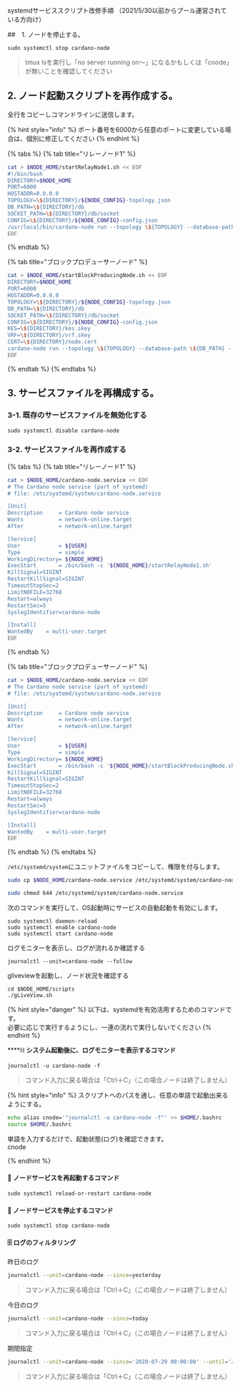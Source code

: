 systemdサービススクリプト改修手順
（2021/5/30以前からプール運営されている方向け）

##　1. ノードを停止する。

```text
sudo systemctl stop cardano-node
```
> tmux lsを実行し「no server running on～」になるかもしくは「cnode」が無いことを確認してください

##  2. ノード起動スクリプトを再作成する。

全行をコピーしコマンドラインに送信します。

{% hint style="info" %}
ポート番号を6000から任意のポートに変更している場合は、個別に修正してください
{% endhint %}

{% tabs %}
{% tab title="リレーノード1" %}
```bash
cat > $NODE_HOME/startRelayNode1.sh << EOF 
#!/bin/bash
DIRECTORY=$NODE_HOME
PORT=6000
HOSTADDR=0.0.0.0
TOPOLOGY=\${DIRECTORY}/${NODE_CONFIG}-topology.json
DB_PATH=\${DIRECTORY}/db
SOCKET_PATH=\${DIRECTORY}/db/socket
CONFIG=\${DIRECTORY}/${NODE_CONFIG}-config.json
/usr/local/bin/cardano-node run --topology \${TOPOLOGY} --database-path \${DB_PATH} --socket-path \${SOCKET_PATH} --host-addr \${HOSTADDR} --port \${PORT} --config \${CONFIG}
EOF
```
{% endtab %}

{% tab title="ブロックプロデューサーノード" %}
```bash
cat > $NODE_HOME/startBlockProducingNode.sh << EOF 
DIRECTORY=$NODE_HOME
PORT=6000
HOSTADDR=0.0.0.0
TOPOLOGY=\${DIRECTORY}/${NODE_CONFIG}-topology.json
DB_PATH=\${DIRECTORY}/db
SOCKET_PATH=\${DIRECTORY}/db/socket
CONFIG=\${DIRECTORY}/${NODE_CONFIG}-config.json
KES=\${DIRECTORY}/kes.skey
VRF=\${DIRECTORY}/vrf.skey
CERT=\${DIRECTORY}/node.cert
cardano-node run --topology \${TOPOLOGY} --database-path \${DB_PATH} --socket-path \${SOCKET_PATH} --host-addr \${HOSTADDR} --port \${PORT} --config \${CONFIG} --shelley-kes-key \${KES} --shelley-vrf-key \${VRF} --shelley-operational-certificate \${CERT}
EOF
```
{% endtab %}
{% endtabs %}


##  3. サービスファイルを再構成する。

### 3-1. 既存のサービスファイルを無効化する
```
sudo systemctl disable cardano-node
```

### 3-2. サービスファイルを再作成する
{% tabs %}
{% tab title="リレーノード1" %}
```bash
cat > $NODE_HOME/cardano-node.service << EOF 
# The Cardano node service (part of systemd)
# file: /etc/systemd/system/cardano-node.service 

[Unit]
Description     = Cardano node service
Wants           = network-online.target
After           = network-online.target 

[Service]
User            = ${USER}
Type            = simple
WorkingDirectory= ${NODE_HOME}
ExecStart       = /bin/bash -c '${NODE_HOME}/startRelayNode1.sh'
KillSignal=SIGINT
RestartKillSignal=SIGINT
TimeoutStopSec=2
LimitNOFILE=32768
Restart=always
RestartSec=5
SyslogIdentifier=cardano-node

[Install]
WantedBy	= multi-user.target
EOF
```
{% endtab %}

{% tab title="ブロックプロデューサーノード" %}
```bash
cat > $NODE_HOME/cardano-node.service << EOF 
# The Cardano node service (part of systemd)
# file: /etc/systemd/system/cardano-node.service 

[Unit]
Description     = Cardano node service
Wants           = network-online.target
After           = network-online.target 

[Service]
User            = ${USER}
Type            = simple
WorkingDirectory= ${NODE_HOME}
ExecStart       = /bin/bash -c '${NODE_HOME}/startBlockProducingNode.sh'
KillSignal=SIGINT
RestartKillSignal=SIGINT
TimeoutStopSec=2
LimitNOFILE=32768
Restart=always
RestartSec=5
SyslogIdentifier=cardano-node

[Install]
WantedBy	= multi-user.target
EOF
```
{% endtab %}
{% endtabs %}

`/etc/systemd/system`にユニットファイルをコピーして、権限を付与します。

```bash
sudo cp $NODE_HOME/cardano-node.service /etc/systemd/system/cardano-node.service
```

```bash
sudo chmod 644 /etc/systemd/system/cardano-node.service
```

次のコマンドを実行して、OS起動時にサービスの自動起動を有効にします。

```text
sudo systemctl daemon-reload
sudo systemctl enable cardano-node
sudo systemctl start cardano-node
```

ログモニターを表示し、ログが流れるか確認する
```text
journalctl --unit=cardano-node --follow
```

gliveviewを起動し、ノード状況を確認する
```
cd $NODE_HOME/scripts
./gLiveView.sh
```

{% hint style="danger" %}
以下は、systemdを有効活用するためのコマンドです。  
必要に応じで実行するようにし、一連の流れで実行しないでください
{% endhint %}

\*\*\*\*⛓ **システム起動後に、ログモニターを表示するコマンド**

```text
journalctl -u cardano-node -f
```
> コマンド入力に戻る場合は「Ctrl＋C」（この場合ノードは終了しません）

{% hint style="info" %}
スクリプトへのパスを通し、任意の単語で起動出来るようにする。
```bash
echo alias cnode='"journalctl -u cardano-node -f"' >> $HOME/.bashrc
source $HOME/.bashrc
```

単語を入力するだけで、起動状態(ログ)を確認できます。  
cnode

{% endhint %}


#### 🔄 ノードサービスを再起動するコマンド

```text
sudo systemctl reload-or-restart cardano-node
```

#### 🛑 ノードサービスを停止するコマンド

```text
sudo systemctl stop cardano-node
```

#### 🗄 ログのフィルタリング

昨日のログ
```bash
journalctl --unit=cardano-node --since=yesterday
```
> コマンド入力に戻る場合は「Ctrl＋C」（この場合ノードは終了しません）

今日のログ
```bash
journalctl --unit=cardano-node --since=today
```
> コマンド入力に戻る場合は「Ctrl＋C」（この場合ノードは終了しません）

期間指定
```bash
journalctl --unit=cardano-node --since='2020-07-29 00:00:00' --until='2020-07-29 12:00:00'
```
> コマンド入力に戻る場合は「Ctrl＋C」（この場合ノードは終了しません）
